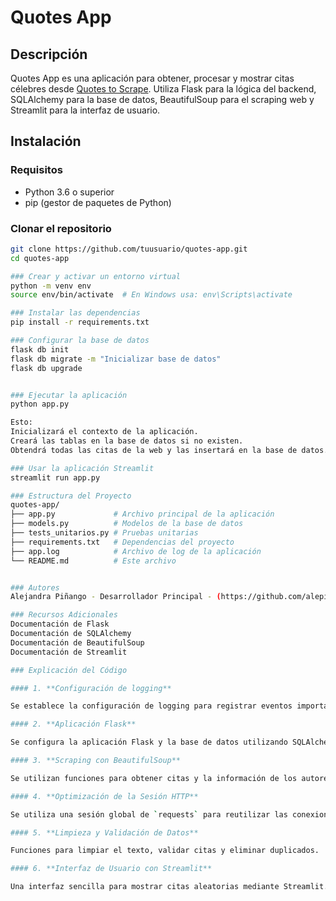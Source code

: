 # Quotes App

## Descripción
Quotes App es una aplicación para obtener, procesar y mostrar citas célebres desde [Quotes to Scrape](https://quotes.toscrape.com). Utiliza Flask para la lógica del backend, SQLAlchemy para la base de datos, BeautifulSoup para el scraping web y Streamlit para la interfaz de usuario.

## Instalación

### Requisitos
- Python 3.6 o superior
- pip (gestor de paquetes de Python)

### Clonar el repositorio
```bash
git clone https://github.com/tuusuario/quotes-app.git
cd quotes-app

### Crear y activar un entorno virtual
python -m venv env
source env/bin/activate  # En Windows usa: env\Scripts\activate

### Instalar las dependencias
pip install -r requirements.txt

### Configurar la base de datos
flask db init
flask db migrate -m "Inicializar base de datos"
flask db upgrade


### Ejecutar la aplicación
python app.py

Esto:
Inicializará el contexto de la aplicación.
Creará las tablas en la base de datos si no existen.
Obtendrá todas las citas de la web y las insertará en la base de datos.

### Usar la aplicación Streamlit
streamlit run app.py

### Estructura del Proyecto
quotes-app/
├── app.py             # Archivo principal de la aplicación
├── models.py          # Modelos de la base de datos
├── tests_unitarios.py # Pruebas unitarias
├── requirements.txt   # Dependencias del proyecto
├── app.log            # Archivo de log de la aplicación
└── README.md          # Este archivo


### Autores
Alejandra Piñango - Desarrollador Principal - (https://github.com/alepinb)

### Recursos Adicionales
Documentación de Flask
Documentación de SQLAlchemy
Documentación de BeautifulSoup
Documentación de Streamlit

### Explicación del Código

#### 1. **Configuración de logging**

Se establece la configuración de logging para registrar eventos importantes y errores en un archivo y en la consola.

#### 2. **Aplicación Flask**

Se configura la aplicación Flask y la base de datos utilizando SQLAlchemy.

#### 3. **Scraping con BeautifulSoup**

Se utilizan funciones para obtener citas y la información de los autores desde la web de manera concurrente utilizando `ThreadPoolExecutor`.

#### 4. **Optimización de la Sesión HTTP**

Se utiliza una sesión global de `requests` para reutilizar las conexiones HTTP y mejorar el rendimiento.

#### 5. **Limpieza y Validación de Datos**

Funciones para limpiar el texto, validar citas y eliminar duplicados.

#### 6. **Interfaz de Usuario con Streamlit**

Una interfaz sencilla para mostrar citas aleatorias mediante Streamlit.





